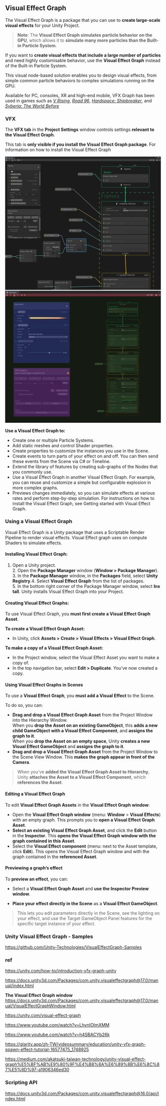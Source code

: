 ## Visual Effect Graph

The Visual Effect Graph is a package that you can use to **create large-scale visual effects** for your Unity Project. 

> **Note**: The **Visual Effect Graph simulates particle behavior on the GPU**, which allows it to **simulate many more particles than the Built-in Particle System**.

If you want to **create visual effects that include a large number of particles** and need highly customisable behavior, use the **Visual Effect Graph** instead of the Built-in Particle System.


This visual node-based solution enables you to design visual effects, from simple common particle behaviors to complex simulations running on the GPU.

Available for PC, consoles, XR and high-end mobile, VFX Graph has been used in games such as [_V Rising_](https://www.youtube.com/watch?v=C7KTI94LzI8), [_Road 96_](https://www.youtube.com/watch?v=W5ZfH-fbqIQ), [_Hardspace: Shipbreaker_](https://www.youtube.com/watch?v=VWjn3MQHWC8), and _[Syberia: The World Before](https://www.youtube.com/watch?v=L4CIrBygieg)_

### VFX
The **VFX tab** in the **Project Settings** window controls settings **relevant to the Visual Effect Graph**.

This tab is **only visible if you install the Visual Effect Graph package**. For information on how to install the Visual Effect Graph


![](../vfx-graph-window.png)
![](../vfx-graph-window-details.png)



**Use a Visual Effect Graph to:**

- Create one or multiple Particle Systems.
- Add static meshes and control Shader properties.
- Create properties to customize the instances you use in the Scene.
- Create events to turn parts of your effect on and off. You can then send these events from the Scene via C# or Timeline.
- Extend the library of features by creating sub-graphs of the Nodes that you commonly use.
- Use a Visual Effect Graph in another Visual Effect Graph. For example, you can reuse and customize a simple but configurable explosion in more complex graphs.
- Previews changes immediately, so you can simulate effects at various rates and perform step-by-step simulation. For instructions on how to install the Visual Effect Graph, see Getting started with Visual Effect Graph.


### Using a Visual Effect Graph
Visual Effect Graph is a Unity package that uses a Scriptable Render Pipeline to render visual effects. Visual Effect graph uses on compute Shaders to simulate effects.


#### Installing Visual Effect Graph:

1. Open a Unity project. 2. Open the **Package Manager** window (**Window > Package Manager**). 3. In the **Package Manager** window, in the **Packages** field, select **Unity Registry**.4. Select **Visual Effect Graph** from the list of packages. 5. In the bottom right corner of the Package Manager window, select **Install**. Unity installs Visual Effect Graph into your Project.


#### Creating Visual Effect Graphs:

To use Visual Effect Graph, you **must first create a Visual Effect Graph Asset**.

**To create a Visual Effect Graph Asset:**

 - In Unity, click **Assets > Create > Visual Effects > Visual Effect Graph**.

**To make a copy of a Visual Effect Graph Asset:**

- In the Project window, select the Visual Effect Asset you want to make a copy of.
- In the top navigation bar, select **Edit > Duplicate**. You’ve now created a copy.


#### Using Visual Effect Graphs in Scenes

To use a **Visual Effect Graph**, you **must add a Visual Effect** to the Scene.

To do so, you can:

-   **Drag and drop a Visual Effect Graph Asset** from the Project Window into the Hierarchy Window. \
    When you **drop the Asset on an existing GameObject**, this **adds a new child GameObject with a Visual Effect Component**, and **assigns the graph to it**. \
    When you **drop the Asset on an empty space**, Unity **creates a new Visual Effect GameObject** and **assigns the graph to it**.
-   **Drag and drop a Visual Effect Graph Asset** from the Project Window to the Scene View Window. This **makes the graph appear in front of the Camera**.

> When you’ve **added the Visual Effect Graph Asset to Hierarchy**, Unity **attaches the Asset to a Visual Effect Component**, which **references the Asset**.


#### Editing a Visual Effect Graph

To edit **Visual Effect Graph Assets** in the **Visual Effect Graph window**:

-   Open the **Visual Effect Graph window** (menu: **Window** > **Visual Effects**) with an empty graph. This prompts you to **open a Visual Effect Graph Asset**.
-   **Select an existing Visual Effect Graph Asset**, and click the **Edit** button in the **Inspector**. This **opens the Visual Effect Graph window with the graph contained in this Asset**.
-   Select the **Visual Effect component** (menu: next to the Asset template, click **Edit**). This opens the Visual Effect Graph window and with the graph contained in the **referenced Asset**.


#### Previewing a graph’s effect

To **preview an effect**, you can:

-   Select a **Visual Effect Graph Asset** and **use the Inspector Preview window**.
    
-   **Place your effect directly in the Scene** as a **Visual Effect GameObject**.

> This lets you edit parameters directly in the Scene, see the lighting on your effect, and use the Target GameObject Panel features for the specific target instance of your effect.


### Unity Visual Effect Graph - Samples
https://github.com/Unity-Technologies/VisualEffectGraph-Samples

### ref

https://unity.com/how-to/introduction-vfx-graph-unity

https://docs.unity3d.com/Packages/com.unity.visualeffectgraph@17.0/manual/index.html

**The Visual Effect Graph window** \
https://docs.unity3d.com/Packages/com.unity.visualeffectgraph@17.0/manual/VisualEffectGraphWindow.html

https://unity.com/visual-effect-graph

https://www.youtube.com/watch?v=LhvnIOlmXMM 

https://www.youtube.com/watch?v=h4SBACYb26k

https://glarity.app/zh-TW/videosummary/education/unity-vfx-graph-spawn-effect-tutorial-16577475_1748925

https://medium.com/akatsuki-taiwan-technology/unity-visual-effect-graph%E5%BF%AB%E9%80%9F%E4%B8%8A%E6%89%8B%E6%8C%87%E5%8D%97-a1906346ed30


### Scripting API
https://docs.unity3d.com/Packages/com.unity.visualeffectgraph@16.0/api/index.html

